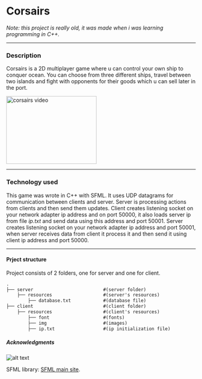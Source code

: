# Corsairs

*Note: this project is really old, it was made when i was learning programming in C++.*

-----

### Description

Corsairs is a 2D multiplayer game where u can control your own ship to conquer ocean. You can choose from three different ships, travel between two islands and fight with opponents for their goods which u can sell later in the port.

<a href="http://www.youtube.com/watch?feature=player_embedded&v=r78oSGNFjnA
" target="_blank"><img src="http://img.youtube.com/vi/r78oSGNFjnA/0.jpg"
alt="corsairs video" width="240" height="180" border="0" /></a>

-----

### Technology used

This game was wrote in C++ with SFML. It uses UDP datagrams for communication between clients and server. Server is processing actions from clients and then send them updates. Client creates listening socket on your network adapter ip address and on port 50000, it also loads server ip from file *ip.txt* and send data using this address and port 50001. Server creates listening socket on your network adapter ip address and port 50001, when server receives data from client it process it and then send it using client ip address and port 50000.

-----

#### Prject structure

Project consists of 2 folders, one for server and one for client.

```` txt
.
├── server                          #(server folder)
    ├── resources                   #(server's resources)
        ├── database.txt            #(database file)
├── client                          #(client folder)
    ├── resources                   #(client's resources)
        ├── font                    #(fonts)
        ├── img                     #(images)
        ├── ip.txt                  #(ip initialization file)
````

##### Acknowledgments

![alt text](https://www.sfml-dev.org/download/goodies/sfml-logo-small.png "SFML logo")

SFML library: [SFML main site](https://www.sfml-dev.org/index.php).
